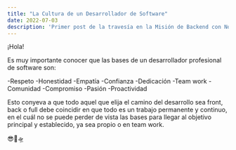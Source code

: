 ```yaml
---
title: "La Cultura de un Desarrollador de Software"
date: 2022-07-03
description: 'Primer post de la travesía en la Misión de Backend con Node JS de Launch X'
---
```


¡Hola!

Es muy importante conocer que las bases de un desarrollador profesional de software son: 

 -Respeto
 -Honestidad
 -Empatía
 -Confianza
 -Dedicación
 -Team work 
 -Comunidad
 -Compromiso
 -Pasión
 -Proactividad
 
 
Esto conyeva a que todo aquel que elija el camino del desarrollo sea front, back o full debe coincidir en que todo es un trabajo permanente
y continuo, en el cuál no se puede perder de vista las bases para llegar al objetivo principal y establecido, ya sea propio o en team work. 

😎🚀🛸
